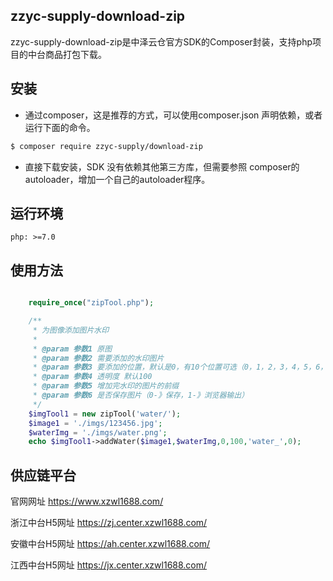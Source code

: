
## zzyc-supply-download-zip

zzyc-supply-download-zip是中泽云仓官方SDK的Composer封装，支持php项目的中台商品打包下载。
## 安装

* 通过composer，这是推荐的方式，可以使用composer.json 声明依赖，或者运行下面的命令。
```bash
$ composer require zzyc-supply/download-zip
```
* 直接下载安装，SDK 没有依赖其他第三方库，但需要参照 composer的autoloader，增加一个自己的autoloader程序。

## 运行环境

    php: >=7.0

## 使用方法

```php    

	require_once("zipTool.php");

    /**
     * 为图像添加图片水印
     *
     * @param 参数1 原图
     * @param 参数2 需要添加的水印图片
     * @param 参数3 要添加的位置，默认是0，有10个位置可选（0，1，2，3，4，5，6，7，8，9）
     * @param 参数4 透明度 默认100
     * @param 参数5 增加完水印的图片的前缀
     * @param 参数6 是否保存图片（0-》保存，1-》浏览器输出）
     */
    $imgTool1 = new zipTool('water/');
    $image1 = './imgs/123456.jpg';
    $waterImg = './imgs/water.png';
	echo $imgTool1->addWater($image1,$waterImg,0,100,'water_',0);

```    

## 供应链平台

官网网址 https://www.xzwl1688.com/  

浙江中台H5网址 https://zj.center.xzwl1688.com/  

安徽中台H5网址 https://ah.center.xzwl1688.com/  

江西中台H5网址 https://jx.center.xzwl1688.com/  